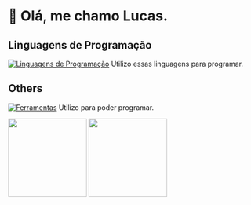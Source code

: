 # 👋 Olá, me chamo Lucas.

## Linguagens de Programação
[![Linguagens de Programação](https://skillicons.dev/icons?i=java,cs,c,html,css,js,&theme=dark)](https://skillicons.dev)
Utilizo essas linguagens para programar.

## Others
[![Ferramentas](https://skillicons.dev/icons?i=androidstudio,visualstudio,vscode,nodejs,dotnet,gradle,mysql,&theme=dark)](https://skillicons.dev)
Utilizo para poder programar.

<div>
  <img height="160em" src="https://github-readme-stats.vercel.app/api?username=LCS-Simoes&show_icons=true&theme=tokyonight" />
  <img height="160em" src="https://github-readme-stats.vercel.app/api/top-langs/?username=LCS-Simoes&theme=tokyonight" />
</div>
